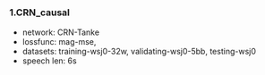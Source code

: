# 
### 1.CRN_causal
- network: CRN-Tanke
- lossfunc: mag-mse,
- datasets: training-wsj0-32w, validating-wsj0-5bb, testing-wsj0
- speech len: 6s